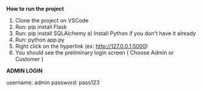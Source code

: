 **How to run the project**
1. Clone the project on VSCode
2. Run: pip install Flask
3. Run: pip install SQLAlchemy
   a) Install Python if you don't have it already
4. Run: python app.py
5. Right click on the hyperlink (ex: http://127.0.0.1:5000)
6. You should see the preliminary login screen ( Choose Admin or Customer )


**ADMIN LOGIN**

username: admin
password: pass123
